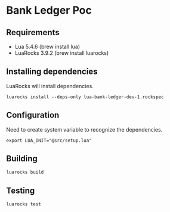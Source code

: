 # Bank Ledger Poc

## Requirements

- Lua 5.4.6 (brew install lua)
- LuaRocks 3.9.2 (brew install luarocks)

## Installing dependencies

LuaRocks will install dependencies.

```shell
luarocks install --deps-only lua-bank-ledger-dev-1.rockspec
```

## Configuration

Need to create system variable to recognize the dependencies.

```shell
export LUA_INIT="@src/setup.lua"
```

## Building

```shell
luarocks build
```

## Testing

```shell
luarocks test
```
